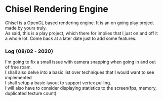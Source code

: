 # Chisel Rendering Engine
Chisel is a OpenGL based rendering engine. It is an on going play project made by yours truly.<br>
As said, this is a play project, which there for implies that I just on and off it a whole lot. Come back at a later date just to add some features.


### Log {08/02 - 2020}

I'm going to fix a small issue with camera snapping when going in and out of free roam.<br>
I shall also delve into a basic list over techniques that I would want to see implemented <br>
I shall setup a basic layout to support vertex pulling.<br>
I will also have to consider displaying statistics to the screen(fps, memory, duplicated texture count)
